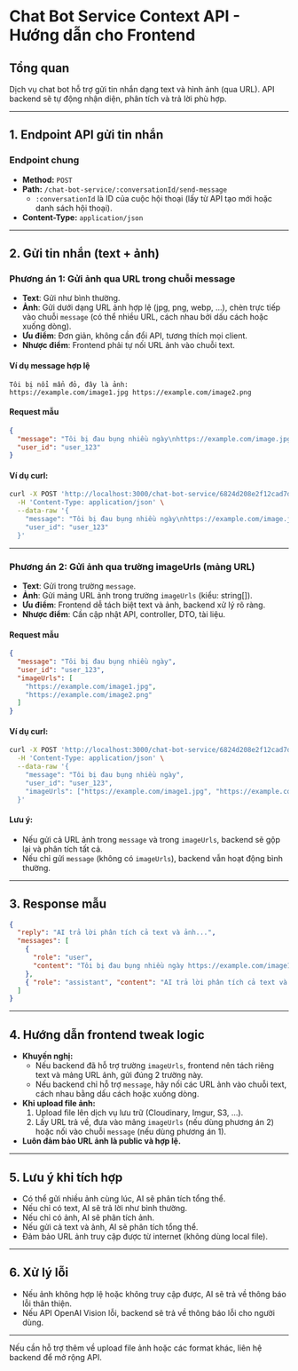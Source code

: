 # Chat Bot Service Context API - Hướng dẫn cho Frontend

## Tổng quan

Dịch vụ chat bot hỗ trợ gửi tin nhắn dạng text và hình ảnh (qua URL). API backend sẽ tự động nhận diện, phân tích và trả lời phù hợp.

---

## 1. Endpoint API gửi tin nhắn

### **Endpoint chung**

- **Method:** `POST`
- **Path:** `/chat-bot-service/:conversationId/send-message`
  - `:conversationId` là ID của cuộc hội thoại (lấy từ API tạo mới hoặc danh sách hội thoại).
- **Content-Type:** `application/json`

---

## 2. Gửi tin nhắn (text + ảnh)

### **Phương án 1: Gửi ảnh qua URL trong chuỗi message**

- **Text**: Gửi như bình thường.
- **Ảnh**: Gửi dưới dạng URL ảnh hợp lệ (jpg, png, webp, ...), chèn trực tiếp vào chuỗi `message` (có thể nhiều URL, cách nhau bởi dấu cách hoặc xuống dòng).
- **Ưu điểm**: Đơn giản, không cần đổi API, tương thích mọi client.
- **Nhược điểm**: Frontend phải tự nối URL ảnh vào chuỗi text.

#### Ví dụ message hợp lệ

```
Tôi bị nổi mẩn đỏ, đây là ảnh:
https://example.com/image1.jpg https://example.com/image2.png
```

#### Request mẫu

```json
{
  "message": "Tôi bị đau bụng nhiều ngày\nhttps://example.com/image.jpg",
  "user_id": "user_123"
}
```

#### Ví dụ curl:

```bash
curl -X POST 'http://localhost:3000/chat-bot-service/6824d208e2f12cad7d54c0c6/send-message' \
  -H 'Content-Type: application/json' \
  --data-raw '{
    "message": "Tôi bị đau bụng nhiều ngày\nhttps://example.com/image.jpg",
    "user_id": "user_123"
  }'
```

---

### **Phương án 2: Gửi ảnh qua trường imageUrls (mảng URL)**

- **Text**: Gửi trong trường `message`.
- **Ảnh**: Gửi mảng URL ảnh trong trường `imageUrls` (kiểu: string[]).
- **Ưu điểm**: Frontend dễ tách biệt text và ảnh, backend xử lý rõ ràng.
- **Nhược điểm**: Cần cập nhật API, controller, DTO, tài liệu.

#### Request mẫu

```json
{
  "message": "Tôi bị đau bụng nhiều ngày",
  "user_id": "user_123",
  "imageUrls": [
    "https://example.com/image1.jpg",
    "https://example.com/image2.png"
  ]
}
```

#### Ví dụ curl:

```bash
curl -X POST 'http://localhost:3000/chat-bot-service/6824d208e2f12cad7d54c0c6/send-message' \
  -H 'Content-Type: application/json' \
  --data-raw '{
    "message": "Tôi bị đau bụng nhiều ngày",
    "user_id": "user_123",
    "imageUrls": ["https://example.com/image1.jpg", "https://example.com/image2.png"]
  }'
```

#### Lưu ý:

- Nếu gửi cả URL ảnh trong `message` và trong `imageUrls`, backend sẽ gộp lại và phân tích tất cả.
- Nếu chỉ gửi `message` (không có `imageUrls`), backend vẫn hoạt động bình thường.

---

## 3. Response mẫu

```json
{
  "reply": "AI trả lời phân tích cả text và ảnh...",
  "messages": [
    {
      "role": "user",
      "content": "Tôi bị đau bụng nhiều ngày https://example.com/image1.jpg"
    },
    { "role": "assistant", "content": "AI trả lời phân tích cả text và ảnh..." }
  ]
}
```

---

## 4. Hướng dẫn frontend tweak logic

- **Khuyến nghị:**
  - Nếu backend đã hỗ trợ trường `imageUrls`, frontend nên tách riêng text và mảng URL ảnh, gửi đúng 2 trường này.
  - Nếu backend chỉ hỗ trợ `message`, hãy nối các URL ảnh vào chuỗi text, cách nhau bằng dấu cách hoặc xuống dòng.
- **Khi upload file ảnh:**
  1. Upload file lên dịch vụ lưu trữ (Cloudinary, Imgur, S3, ...).
  2. Lấy URL trả về, đưa vào mảng `imageUrls` (nếu dùng phương án 2) hoặc nối vào chuỗi `message` (nếu dùng phương án 1).
- **Luôn đảm bảo URL ảnh là public và hợp lệ.**

---

## 5. Lưu ý khi tích hợp

- Có thể gửi nhiều ảnh cùng lúc, AI sẽ phân tích tổng thể.
- Nếu chỉ có text, AI sẽ trả lời như bình thường.
- Nếu chỉ có ảnh, AI sẽ phân tích ảnh.
- Nếu gửi cả text và ảnh, AI sẽ phân tích tổng thể.
- Đảm bảo URL ảnh truy cập được từ internet (không dùng local file).

---

## 6. Xử lý lỗi

- Nếu ảnh không hợp lệ hoặc không truy cập được, AI sẽ trả về thông báo lỗi thân thiện.
- Nếu API OpenAI Vision lỗi, backend sẽ trả về thông báo lỗi cho người dùng.

---

Nếu cần hỗ trợ thêm về upload file ảnh hoặc các format khác, liên hệ backend để mở rộng API.
